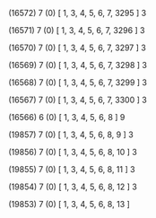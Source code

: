 (16572) 7 (0) [ 1, 3, 4, 5, 6, 7, 3295 ] 3 


(16571) 7 (0) [ 1, 3, 4, 5, 6, 7, 3296 ] 3 


(16570) 7 (0) [ 1, 3, 4, 5, 6, 7, 3297 ] 3 


(16569) 7 (0) [ 1, 3, 4, 5, 6, 7, 3298 ] 3 


(16568) 7 (0) [ 1, 3, 4, 5, 6, 7, 3299 ] 3 


(16567) 7 (0) [ 1, 3, 4, 5, 6, 7, 3300 ] 3 


(16566) 6 (0) [ 1, 3, 4, 5, 6, 8 ] 9 


(19857) 7 (0) [ 1, 3, 4, 5, 6, 8, 9 ] 3 


(19856) 7 (0) [ 1, 3, 4, 5, 6, 8, 10 ] 3 


(19855) 7 (0) [ 1, 3, 4, 5, 6, 8, 11 ] 3 


(19854) 7 (0) [ 1, 3, 4, 5, 6, 8, 12 ] 3 


(19853) 7 (0) [ 1, 3, 4, 5, 6, 8, 13 ]  

